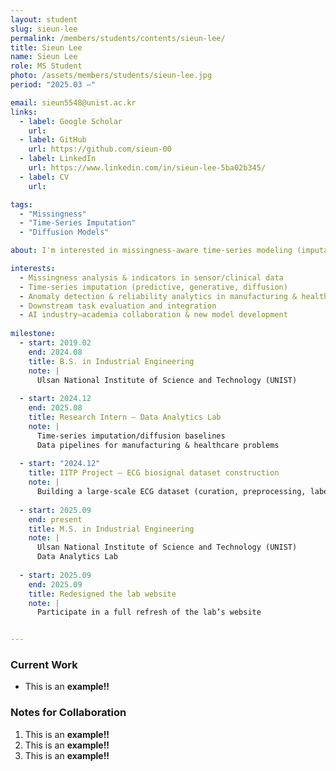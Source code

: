 ```yaml
---
layout: student
slug: sieun-lee
permalink: /members/students/contents/sieun-lee/
title: Sieun Lee
name: Sieun Lee
role: MS Student
photo: /assets/members/students/sieun-lee.jpg
period: "2025.03 —"

email: sieun5548@unist.ac.kr
links:
  - label: Google Scholar
    url: 
  - label: GitHub
    url: https://github.com/sieun-00
  - label: LinkedIn
    url: https://www.linkedin.com/in/sieun-lee-5ba02b345/
  - label: CV
    url: 

tags:
  - "Missingness"
  - "Time-Series Imputation"
  - "Diffusion Models"

about: I'm interested in missingness-aware time-series modeling (imputation, diffusion, downstream) across manufacturing and healthcare, as well as AI industry–academia projects and new model development.

interests:
  - Missingness analysis & indicators in sensor/clinical data
  - Time-series imputation (predictive, generative, diffusion)
  - Anomaly detection & reliability analytics in manufacturing & healthcare
  - Downstream task evaluation and integration
  - AI industry–academia collaboration & new model development
    
milestone:
  - start: 2019.02
    end: 2024.08
    title: B.S. in Industrial Engineering
    note: |
      Ulsan National Institute of Science and Technology (UNIST)
    
  - start: 2024.12
    end: 2025.08
    title: Research Intern — Data Analytics Lab
    note: |
      Time-series imputation/diffusion baselines
      Data pipelines for manufacturing & healthcare problems
    
  - start: "2024.12"
    title: IITP Project — ECG biosignal dataset construction
    note: |
      Building a large-scale ECG dataset (curation, preprocessing, labeling protocol)
    
  - start: 2025.09
    end: present
    title: M.S. in Industrial Engineering
    note: |
      Ulsan National Institute of Science and Technology (UNIST)
      Data Analytics Lab
    
  - start: 2025.09
    end: 2025.09
    title: Redesigned the lab website
    note: |
      Participate in a full refresh of the lab’s website


---
```


### Current Work
- This is an **example!!** 
  
### Notes for Collaboration
1. This is an **example!!** 
2. This is an **example!!** 
3. This is an **example!!** 

